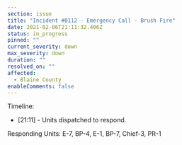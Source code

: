 ```yaml
---
section: issue
title: "Incident #0112 - Emergency Call - Brush Fire"
date: 2021-02-06T21:11:32.406Z
status: in_progress
pinned: ""
current_severity: down
max_severity: down
duration: ""
resolved_on: ""
affected:
  - Blaine County
enableComments: false
---
```

Timeline:

* [21:11] - Units dispatched to respond.

Responding Units: E-7, BP-4, E-1, BP-7, Chief-3, PR-1